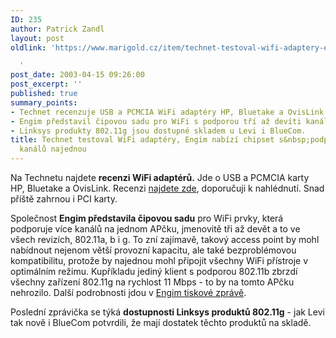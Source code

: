 ```yaml
---
ID: 235
author: Patrick Zandl
layout: post
oldlink: 'https://www.marigold.cz/item/technet-testoval-wifi-adaptery-engim-nabizi-chipset-s-podporou-vice-wifi-kanalu-najednou

  '
post_date: 2003-04-15 09:26:00
post_excerpt: ''
published: true
summary_points:
- Technet recenzuje USB a PCMCIA WiFi adaptéry HP, Bluetake a OvisLink.
- Engim představil čipovou sadu pro WiFi s podporou tří až devíti kanálů.
- Linksys produkty 802.11g jsou dostupné skladem u Levi i BlueCom.
title: Technet testoval WiFi adaptéry, Engim nabízí chipset s&nbsp;podporou více WiFi
  kanálů najednou
---
```


<p>
Na Technetu najdete <STRONG>recenzi WiFi adaptérů.</STRONG> Jde o USB a PCMCIA karty HP, Bluetake a OvisLink. Recenzi <A href="http://www.technet.cz/hw/hw_sit/wifihpAirliveBlutake030415.html" target=_blank>najdete zde</A>, doporučuji k nahlédnutí. Snad příště zahrnou i PCI karty.</p>

<p>
Společnost <STRONG>Engim představila čipovou sadu</STRONG> pro WiFi prvky, která podporuje více kanálů na jednom APčku, jmenovitě tři až devět a to ve všech revizích, 802.11a, b i g. To zní zajímavě, takový access point by mohl nabídnout nejenom větší provozní kapacitu, ale také bezproblémovou kompatibilitu, protože by najednou mohl připojit všechny WiFi přístroje v optimálním režimu. Kupříkladu jediný klient s podporou 802.11b zbrzdí všechny zařízení 802.11g na rychlost 11 Mbps - to by na tomto APčku nehrozilo. Další podrobnosti jdou v <A href="http://www.engim.com/news/pritem1.html" target=_blank>Engim tiskové zprávě</A>.</p>

<p>
Poslední zprávička se týká <STRONG>dostupnosti Linksys produktů 802.11g</STRONG> - jak Levi tak nově i BlueCom potvrdili, že mají dostatek těchto produktů na skladě. </p>
